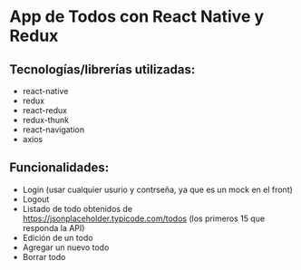 # App de Todos con React Native y Redux

## Tecnologías/librerías utilizadas:
* react-native
* redux
* react-redux
* redux-thunk
* react-navigation
* axios

## Funcionalidades:
* Login (usar cualquier usurio y contrseña, ya que es un mock en el front)
* Logout
* Listado de todo obtenidos de https://jsonplaceholder.typicode.com/todos (los primeros 15 que responda la API)
* Edición de un todo
* Agregar un nuevo todo
* Borrar todo
